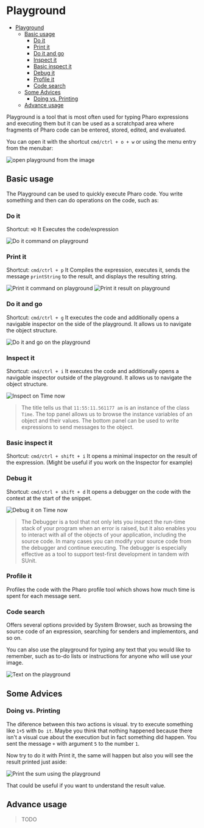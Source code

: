 # Playground

- [Playground](#playground)
  - [Basic usage](#basic-usage)
    - [Do it](#do-it)
    - [Print it](#print-it)
    - [Do it and go](#do-it-and-go)
    - [Inspect it](#inspect-it)
    - [Basic inspect it](#basic-inspect-it)
    - [Debug it ](#debug-it )
    - [Profile it](#profile-it)
    - [Code search](#code-search)
  - [Some Advices](#some-advices)
    - [Doing vs. Printing](#doing-vs-printing)
  - [Advance usage](#advance-usage)

Playground is a tool that is most often used for typing Pharo expressions and executing them but it can be used as a scratchpad area where fragments of Pharo code can be entered, stored, edited, and evaluated.

You can open it with the shortcut `cmd/ctrl + o + w` or using the menu entry from the menubar: 

![open playground from the image](Playground_open_from_image.png)

## Basic usage
The Playground can be used to quickly execute Pharo code. You write something and then can do operations on the code, such as:

### Do it 
Shortcut: `⌘D` It Executes the code/expression

![Do it command on playground](Playground_do_it.png)

### Print it
Shortcut: `cmd/ctrl + p` It Compiles the expression, executes it, sends the message `printString` to the result, and displays the resulting string.

![Print it command on playground](Playground_print_it.png)
![Print it result on playground](Playground_print_result.png)

### Do it and go
Shortcut: `cmd/ctrl + g` It executes the code and additionally opens a navigable inspector on the side of the playground. It allows us to navigate the object structure.

![Do it and go on the playground](Playground_do_it_and_go.png)

### Inspect it
Shortcut: `cmd/ctrl + i` It executes the code and additionally opens a navigable inspector outside of the playground. It allows us to navigate the object structure.

![Inspect on Time now](Playground_inspect_on_Time_now.png)

> The title tells us that `11:55:11.561177 am` is an instance of the class `Time`. The top panel allows us to browse the instance variables of an object and their values. The bottom panel can be used to write expressions to send messages to the object. 

### Basic inspect it
Shortcut: `cmd/ctrl + shift + i` It opens a minimal inspector on the result of the expression. (Might be useful if you work on the Inspector for example)
### Debug it
Shortcut: `cmd/ctrl + shift + d` It opens a debugger on the code with the context at the start of the snippet.

![Debug it on Time now](Playground_debug_it.png)

>The Debugger is a tool that not only lets you inspect the run-time stack of your program when an error is raised, but it also enables you to interact with all of the objects of your application, including the source code. In many cases you can modify your source code from the debugger and continue executing. The debugger is especially effective as a tool to support test-first development in tandem with SUnit.

### Profile it
Profiles the code with the Pharo profile tool which shows how much time is spent for each message sent.
### Code search
Offers several options provided by System Browser, such as browsing the source code of an expression, searching for senders and implementors, and so on.

You can also use the playground for typing any text that you would like to remember, such as to-do lists or instructions for anyone who will use your image.

![Text on the playground](Playground_with_only_text.png)

## Some Advices
### Doing vs. Printing
The diference between this two actions is visual. try to execute something like `1+5` with `Do it`. Maybe you think that nothing happened because there isn't a visual cue about the execution but in fact something did happen. You sent the message `+` with argument `5` to the number `1`.

Now try to do it with Print it, the same will happen but also you will see the result printed just aside:

![Print the sum using the playground](Playground_print_sum.png)

That could be useful if you want to understand the result value.

## Advance usage

>TODO

